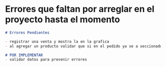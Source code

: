 # Errores que faltan por arreglar en el proyecto hasta el momento

```markdown
# Errores Pendientes

- registrar una venta y mostra la en la grafica
- al agregar un producto validar que si en el pedido ya se a seccionado un cliente 

# POR IMPLEMENTAR
- validar datos para prevenir errores 
```
